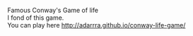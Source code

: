 Famous Conway's Game of life<br/>
I fond of this game.<br/>
You can play here  http://adarrra.github.io/conway-life-game/